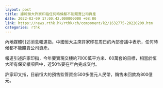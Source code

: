 ```yaml
---
layout: post
title: 據報恒大許家印指任何時候都不能賤賣公司資產
date: 2022-02-09 17:00:42.000000000 +08:00
link: https://news.rthk.hk/rthk/ch/component/k2/1632775-20220209.htm
categories: rthk
---
```


內地媒體引述消息報道指，中國恒大主席許家印在周日的內部會議中表示，任何時候都不能賤賣公司資產。

報道引述許家印指，今年要實現交樓約7000萬平方米、60萬套的目標，相當於恒大所有保交樓項目中，近50%要在年內完成交付。

許家印又指，目前恒大的預售監管資金500多億元人民幣，銷售未回款為800億元。
